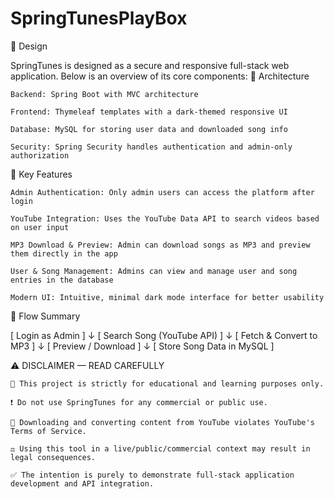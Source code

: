# SpringTunesPlayBox
🧩 Design

SpringTunes is designed as a secure and responsive full-stack web application. Below is an overview of its core components:
📌 Architecture

    Backend: Spring Boot with MVC architecture

    Frontend: Thymeleaf templates with a dark-themed responsive UI

    Database: MySQL for storing user data and downloaded song info

    Security: Spring Security handles authentication and admin-only authorization

🔐 Key Features

    Admin Authentication: Only admin users can access the platform after login

    YouTube Integration: Uses the YouTube Data API to search videos based on user input

    MP3 Download & Preview: Admin can download songs as MP3 and preview them directly in the app

    User & Song Management: Admins can view and manage user and song entries in the database

    Modern UI: Intuitive, minimal dark mode interface for better usability

🔁 Flow Summary

[ Login as Admin ]
        ↓
[ Search Song (YouTube API) ]
        ↓
[ Fetch & Convert to MP3 ]
        ↓
[ Preview / Download ]
        ↓
[ Store Song Data in MySQL ]

⚠️ DISCLAIMER — READ CAREFULLY

    🚫 This project is strictly for educational and learning purposes only.

    ❗ Do not use SpringTunes for any commercial or public use.

    📛 Downloading and converting content from YouTube violates YouTube's Terms of Service.

    ⚖️ Using this tool in a live/public/commercial context may result in legal consequences.

    ✅ The intention is purely to demonstrate full-stack application development and API integration.
